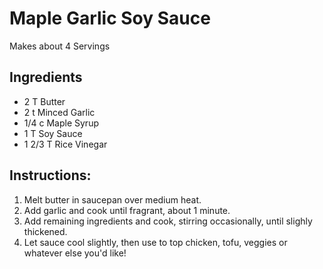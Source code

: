 # Maple Garlic Soy Sauce #

Makes about 4 Servings

## Ingredients ##

- 2 T Butter
- 2 t Minced Garlic
- 1/4 c Maple Syrup
- 1 T Soy Sauce
- 1 2/3 T Rice Vinegar

## Instructions: ##

1. Melt butter in saucepan over medium heat.
2. Add garlic and cook until fragrant, about 1 minute.
3. Add remaining ingredients and cook, stirring occasionally, until slighly thickened.
4. Let sauce cool slightly, then use to top chicken, tofu, veggies or whatever else you'd like!